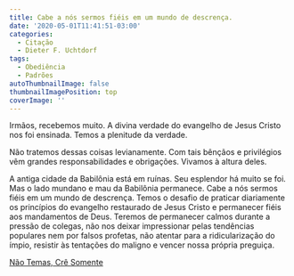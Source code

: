 ```yaml
---
title: Cabe a nós sermos fiéis em um mundo de descrença.
date: '2020-05-01T11:41:51-03:00'
categories:
  - Citação
  - Dieter F. Uchtdorf
tags:
  - Obediência
  - Padrões
autoThumbnailImage: false
thumbnailImagePosition: top
coverImage: ''
---
```

Irmãos, recebemos muito. A divina verdade do evangelho de Jesus Cristo nos foi ensinada. Temos a plenitude da verdade. 

Não tratemos dessas coisas levianamente. Com tais bênçãos e privilégios vêm grandes responsabilidades e obrigações. Vivamos à altura deles.

A antiga cidade da Babilônia está em ruínas. Seu esplendor há muito se foi. Mas o lado mundano e mau da Babilônia permanece. Cabe a nós sermos fiéis em um mundo de descrença. Temos o desafio de praticar diariamente os princípios do evangelho restaurado de Jesus Cristo e permanecer fiéis aos mandamentos de Deus. Teremos de permanecer calmos durante a pressão de colegas, não nos deixar impressionar pelas tendências populares nem por falsos profetas, não atentar para a ridicularização do ímpio, resistir às tentações do maligno e vencer nossa própria preguiça.

[Não Temas, Crê Somente](https://www.churchofjesuschrist.org/study/general-conference/2015/10/be-not-afraid-only-believe?lang=por)
